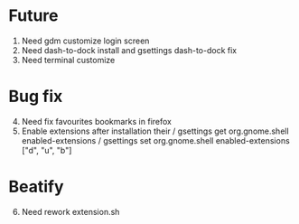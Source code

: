 # Future
1. Need gdm customize login screen
2. Need dash-to-dock install and gsettings dash-to-dock fix
3. Need terminal customize

# Bug fix
4. Need fix favourites bookmarks in firefox
5. Enable extensions after installation their / gsettings get org.gnome.shell enabled-extensions /  gsettings set org.gnome.shell enabled-extensions ["d", "u", "b"]

# Beatify
6. Need rework extension.sh
